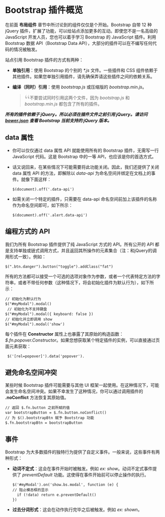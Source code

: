 # Bootstrap 插件概览

在前面 **布局组件** 章节中所讨论到的组件仅仅是个开始。Bootstrap 自带 12 种 jQuery 插件，扩展了功能，可以给站点添加更多的互动。即使您不是一名高级的 JavaScript 开发人员，您也可以着手学习 Bootstrap 的 JavaScript 插件。利用 Bootstrap 数据 API（Bootstrap Data API），大部分的插件可以在不编写任何代码的情况被触发。

站点引用 Bootstrap 插件的方式有两种：

*   **单独引用**：使用 Bootstrap 的个别的 _*.js_ 文件。一些插件和 CSS 组件依赖于其他插件。如果您单独引用插件，请先确保弄请这些插件之间的依赖关系。
*   **编译（同时）引用**：使用 _bootstrap.js_ 或压缩版的 _bootstrap.min.js_。

    > ![](img/quote.png)不要尝试同时引用这两个文件，因为 _bootstrap.js_ 和 _bootstrap.min.js_ 都包含了所有的插件。

_**所有的插件依赖于 jQuery。所以必须在插件文件之前引用 jQuery。请访问 [bower.json](https://github.com/twbs/bootstrap/blob/v3.0.2/bower.json) 查看 Bootstrap 当前支持的 jQuery 版本。**_

## data 属性

*   你可以仅仅通过 data 属性 API 就能使用所有的 Bootstrap 插件，无需写一行 JavaScript 代码。这是 Bootstrap 中的一等 API，也应该是你的首选方式。
*   话又说回来，在某些情况下可能需要将此功能关闭。因此，我们还提供了关闭 data 属性 API 的方法，即解除以 _data-api_ 为命名空间并绑定在文档上的事件。就像下面这样：

    ```
    $(document).off('.data-api')

    ```

*   如需关闭一个特定的插件，只需要在 data-api 命名空间前加上该插件的名称作为命名空间即可，如下所示：

    ```
    $(document).off('.alert.data-api')

    ```

## 编程方式的 API

我们为所有 Bootstrap 插件提供了纯 JavaScript 方式的 API。所有公开的 API 都是支持单独或链式调用方式，并且返回其所操作的元素集合（注：和jQuery的调用形式一致）。例如：

```
$(".btn.danger").button("toggle").addClass("fat")

```

所有的方法都可以接受一个可选的选项对象作为参数，或者一个代表特定方法的字符串，或者不带任何参数（这种情况下，将会初始化插件为默认行为），如下所示：

```
// 初始化为默认行为
$("#myModal").modal()    
 // 初始化为不支持键盘               
$("#myModal").modal({ keyboard: false })  
// 初始化并立即调用 show
$("#myModal").modal('show')                

```

每个插件在 **Constructor** 属性上也暴露了其原始的构造函数：_$.fn.popover.Constructor_。如果您想获取某个特定插件的实例，可以直接通过页面元素获取：

```
 $('[rel=popover]').data('popover').

```

## 避免命名空间冲突

某些时候 Bootstrap 插件可能需要与其他 UI 框架一起使用。在这种情况下，可能会发生命名空间冲突。如果不幸发生了这种情况，你可以通过调用插件的 **.noConflict** 方法恢复其原始值。

```
// 返回 $.fn.button 之前所赋的值
var bootstrapButton = $.fn.button.noConflict()
// 为 $().bootstrapBtn 赋予 Bootstrap 功能					       
$.fn.bootstrapBtn = bootstrapButton            

```

## 事件

Bootstrap 为大多数插件的独特行为提供了自定义事件。一般来说，这些事件有两种形式：

*   **动词不定式**：这会在事件开始时被触发。例如 _ex: show_。动词不定式事件提供了 _preventDefault_ 功能。这使得在事件开始前可以停止操作的执行。

    ```
    $('#myModal').on('show.bs.modal', function (e) {
    // 阻止模态框的显示
      if (!data) return e.preventDefault()
    })

    ```

*   **过去分词形式**：这会在动作执行完毕之后被触发。例如 _ex: shown_。
